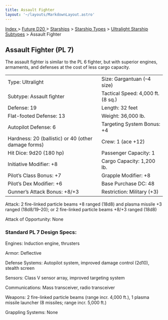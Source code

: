 ```yaml
---
title: Assault Fighter
layout: '~/layouts/MarkdownLayout.astro'
---
```


[ Index ](/) > [ Future D20 ](/future.d20.srd) > [Starships](/future.d20.srd/starships) > [Starship Types](/future.d20.srd/starships/starship.types) > [Ultralight Starship Subtypes](/future.d20.srd/starships/starship.types/ultralight.starship.subtypes) > Assault Fighter

## Assault Fighter (PL 7)

The assault fighter is similar to the PL 6 fighter, but with superior engines,
armaments, and defenses at the cost of less cargo capacity.


<table> <tr><td>Type: Ultralight</td><td>Size: Gargantuan (–4 size)</td></tr> <tr class="shaded"><td>Subtype: Assault fighter</td><td>Tactical Speed: 4,000 ft. (8 sq.)</td></tr> <tr><td>Defense: 19</td><td>Length: 32 feet</td></tr> <tr class="shaded"><td>Flat-footed Defense: 13</td><td>Weight: 36,000 lb.</td></tr> <tr><td>Autopilot Defense: 6</td><td>Targeting System Bonus: +4</td></tr> <tr class="shaded"><td>Hardness: 20 (ballistic) or 40 (other damage forms)</td><td>Crew: 1 (ace +12)</td></tr> <tr><td>Hit Dice: 9d20 (180 hp)</td><td>Passenger Capacity: 1</td></tr> <tr class="shaded"><td>Initiative Modifier: +8</td><td>Cargo Capacity: 1,200 lb.</td></tr> <tr><td>Pilot’s Class Bonus: +7</td><td>Grapple Modifier: +8</td></tr> <tr class="shaded"><td>Pilot’s Dex Modifier: +6</td><td>Base Purchase DC: 48</td></tr> <tr><td>Gunner’s Attack Bonus: +8/+3</td><td>Restriction: Military (+3)</td></tr> </table>



Attack: 2 fire-linked particle beams +8 ranged (18d8) and plasma missile +3
ranged (18d8/19–20); or 2 fire-linked particle beams +8/+3 ranged (18d8)

Attack of Opportunity: None

### Standard PL 7 Design Specs:

Engines: Induction engine, thrusters

Armor: Deflective

Defense Systems: Autopilot system, improved damage control (2d10), stealth
screen

Sensors: Class V sensor array, improved targeting system

Communications: Mass transceiver, radio transceiver

Weapons: 2 fire-linked particle beams (range incr. 4,000 ft.), 1 plasma
missile launcher (8 missiles; range incr. 5,000 ft.)

Grappling Systems: None

